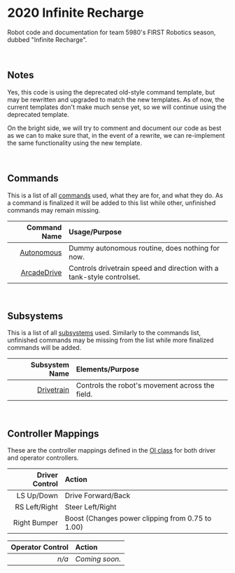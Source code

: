 # 2020 Infinite Recharge

Robot code and documentation for team 5980's FIRST Robotics season, dubbed "Infinite Recharge".

<br>

## Notes

Yes, this code is using the deprecated old-style command template, but may be rewritten and upgraded to match the new templates. As of now, the current templates don't make much sense yet, so we will continue using the deprecated template.

On the bright side, we will try to comment and document our code as best as we can to make sure that, in the event of a rewrite, we can re-implement the same functionality using the new template.

<br>

## Commands

This is a list of all [commands](src/main/java/frc/robot/commands) used, what they are for, and what they do. As a command is finalized it will be added to this list while other, unfinished commands may remain missing.

| Command Name | Usage/Purpose |
|---:|:---|
| [Autonomous](src/main/java/frc/robot/commands/Autonomous.java) | Dummy autonomous routine, does nothing for now. |
| [ArcadeDrive](src/main/java/frc/robot/commands/ArcadeDrive.java) | Controls drivetrain speed and direction with a tank-style controlset. |

<br>

## Subsystems

This is a list of all [subsystems](src/main/java/frc/robot/subsystems) used. Similarly to the commands list, unfinished commands may be missing from the list while more finalized commands will be added.

| Subsystem Name | Elements/Purpose |
|---:|:---|
| [Drivetrain](src/main/java/frc/robot/subsystems/Drivetrain.java) | Controls the robot's movement across the field. |

<br>

## Controller Mappings

These are the controller mappings defined in the [OI class](src/main/java/frc/robot/OI.java) for both driver and operator controllers.

| Driver Control | Action |
|---:|:---|
| LS Up/Down | Drive Forward/Back |
| RS Left/Right | Steer Left/Right |
| Right Bumper | Boost (Changes power clipping from 0.75 to 1.00) |

| Operator Control | Action |
|---:|:---|
| *n/a* | *Coming soon.* |